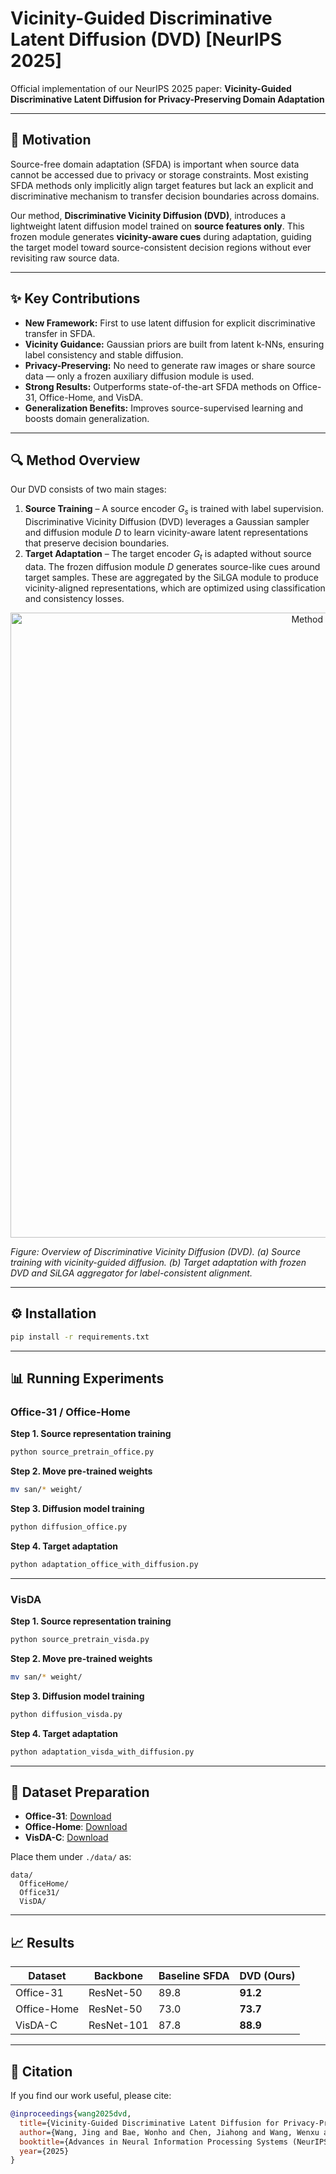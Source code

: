 # Vicinity-Guided Discriminative Latent Diffusion (DVD) [NeurIPS 2025]

Official implementation of our NeurIPS 2025 paper:
**Vicinity-Guided Discriminative Latent Diffusion for Privacy-Preserving Domain Adaptation**

---

## 🔎 Motivation

Source-free domain adaptation (SFDA) is important when source data cannot be accessed due to privacy or storage constraints.
Most existing SFDA methods only implicitly align target features but lack an explicit and discriminative mechanism to transfer decision boundaries across domains.

Our method, **Discriminative Vicinity Diffusion (DVD)**, introduces a lightweight latent diffusion model trained on **source features only**. This frozen module generates **vicinity-aware cues** during adaptation, guiding the target model toward source-consistent decision regions without ever revisiting raw source data.

---

## ✨ Key Contributions

* **New Framework:** First to use latent diffusion for explicit discriminative transfer in SFDA.
* **Vicinity Guidance:** Gaussian priors are built from latent k-NNs, ensuring label consistency and stable diffusion.
* **Privacy-Preserving:** No need to generate raw images or share source data — only a frozen auxiliary diffusion module is used.
* **Strong Results:** Outperforms state-of-the-art SFDA methods on Office-31, Office-Home, and VisDA.
* **Generalization Benefits:** Improves source-supervised learning and boosts domain generalization.
  
---

## 🔍 Method Overview

Our DVD consists of two main stages:

1. **Source Training** – A source encoder $G_s$ is trained with label supervision. Discriminative Vicinity Diffusion (DVD) leverages a Gaussian sampler and diffusion module $D$ to learn vicinity-aware latent representations that preserve decision boundaries.
2. **Target Adaptation** – The target encoder $G_t$ is adapted without source data. The frozen diffusion module $D$ generates source-like cues around target samples. These are aggregated by the SiLGA module to produce vicinity-aligned representations, which are optimized using classification and consistency losses.

<p align="center">
  <img src="training.png" alt="Method Overview" width="1000"/>
</p>

*Figure: Overview of Discriminative Vicinity Diffusion (DVD). (a) Source training with vicinity-guided diffusion. (b) Target adaptation with frozen DVD and SiLGA aggregator for label-consistent alignment.*

---

## ⚙️ Installation

```bash
pip install -r requirements.txt
```

---

## 📊 Running Experiments

### Office-31 / Office-Home

**Step 1. Source representation training**

```bash
python source_pretrain_office.py
```

**Step 2. Move pre-trained weights**

```bash
mv san/* weight/
```

**Step 3. Diffusion model training**

```bash
python diffusion_office.py
```

**Step 4. Target adaptation**

```bash
python adaptation_office_with_diffusion.py
```

---

### VisDA

**Step 1. Source representation training**

```bash
python source_pretrain_visda.py
```

**Step 2. Move pre-trained weights**

```bash
mv san/* weight/
```

**Step 3. Diffusion model training**

```bash
python diffusion_visda.py
```

**Step 4. Target adaptation**

```bash
python adaptation_visda_with_diffusion.py
```

---

## 📂 Dataset Preparation

* **Office-31**: [Download](https://faculty.cc.gatech.edu/~judy/domainadapt/#datasets_code)
* **Office-Home**: [Download](https://www.hemanthdv.org/officeHomeDataset.html)
* **VisDA-C**: [Download](http://ai.bu.edu/visda-2017/)

Place them under `./data/` as:

```
data/
  OfficeHome/
  Office31/
  VisDA/
```

---

## 📈 Results

| Dataset     | Backbone   | Baseline SFDA | DVD (Ours) |
| ----------- | ---------- | ------------- | ---------- |
| Office-31   | ResNet-50  | 89.8          | **91.2**   |
| Office-Home | ResNet-50  | 73.0          | **73.7**   |
| VisDA-C     | ResNet-101 | 87.8          | **88.9**   |

---

## 📝 Citation

If you find our work useful, please cite:

```bibtex
@inproceedings{wang2025dvd,
  title={Vicinity-Guided Discriminative Latent Diffusion for Privacy-Preserving Domain Adaptation},
  author={Wang, Jing and Bae, Wonho and Chen, Jiahong and Wang, Wenxu and Noh, Junhyug},
  booktitle={Advances in Neural Information Processing Systems (NeurIPS)},
  year={2025}
}
```
